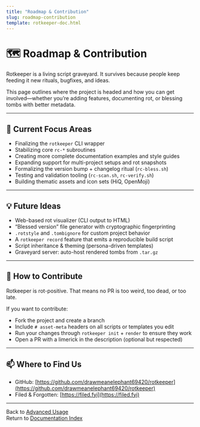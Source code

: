 ```yaml
---
title: "Roadmap & Contribution"
slug: roadmap-contribution
template: rotkeeper-doc.html
---
```

<!-- asset-meta: { name: "roadmap-contribution.md", version: "v0.1.0" } -->

# 🗺️ Roadmap & Contribution

Rotkeeper is a living script graveyard. It survives because people keep feeding it new rituals, bugfixes, and ideas.

This page outlines where the project is headed and how you can get involved—whether you’re adding features, documenting rot, or blessing tombs with better metadata.

---

## 🧩 Current Focus Areas

- Finalizing the `rotkeeper` CLI wrapper
- Stabilizing core `rc-*` subroutines
- Creating more complete documentation examples and style guides
- Expanding support for multi-project setups and rot snapshots
- Formalizing the version bump + changelog ritual (`rc-bless.sh`)
- Testing and validation tooling (`rc-scan.sh`, `rc-verify.sh`)
- Building thematic assets and icon sets (HiQ, OpenMoji)

---

## 💡 Future Ideas

- Web-based rot visualizer (CLI output to HTML)
- “Blessed version” file generator with cryptographic fingerprinting
- `.rotstyle` and `.tombignore` for custom project behavior
- A `rotkeeper record` feature that emits a reproducible build script
- Script inheritance & theming (persona-driven templates)
- Graveyard server: auto-host rendered tombs from `.tar.gz`

---

## 🤝 How to Contribute

Rotkeeper is rot-positive. That means no PR is too weird, too dead, or too late.

If you want to contribute:
- Fork the project and create a branch
- Include `# asset-meta` headers on all scripts or templates you edit
- Run your changes through `rotkeeper init` + `render` to ensure they work
- Open a PR with a limerick in the description (optional but respected)

---

## 📫 Where to Find Us

- GitHub: [https://github.com/drawmeanelephant69420/rotkeeper](https://github.com/drawmeanelephant69420/rotkeeper)
- Filed & Forgotten: [https://filed.fyi](https://filed.fyi)

---

Back to [Advanced Usage](advanced-usage.md)  
Return to [Documentation Index](index.md)

<!--
LIMERICK

A roadmap was buried with grace,  
Each bullet entombed in its place.  
The futures were dim,  
Each line like a hymn—  
To rot that transcended the trace.

SORA PROMPT

"a roadmap etched into cracked stone, project ideas half-lit like neon glyphs, contributions whispered by spectral programmers in the void"
-->
